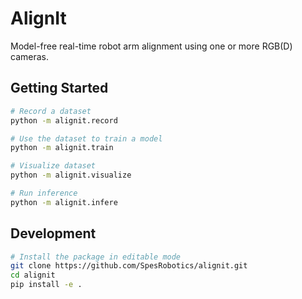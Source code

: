 # AlignIt

Model-free real-time robot arm alignment using one or more RGB(D) cameras.

## Getting Started
```bash
# Record a dataset
python -m alignit.record

# Use the dataset to train a model
python -m alignit.train

# Visualize dataset
python -m alignit.visualize

# Run inference
python -m alignit.infere
```


## Development

```bash
# Install the package in editable mode
git clone https://github.com/SpesRobotics/alignit.git
cd alignit
pip install -e .
```
